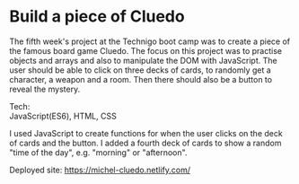 # Build a piece of Cluedo

The fifth week's project at the Technigo boot camp was to create a piece of the famous board game Cluedo. The focus on this project was to practise objects and arrays and also to manipulate the DOM with JavaScript. The user should be able to click on three decks of cards, to randomly get a character, a weapon and a room. Then there should also be a button to reveal the mystery.

Tech:
<br>JavaScript(ES6), HTML, CSS</br>

I used JavaScript to create functions for when the user clicks on the deck of cards and the button. I added a fourth deck of cards to show a random "time of the day", e.g. "morning" or "afternoon". 

Deployed site:
https://michel-cluedo.netlify.com/
